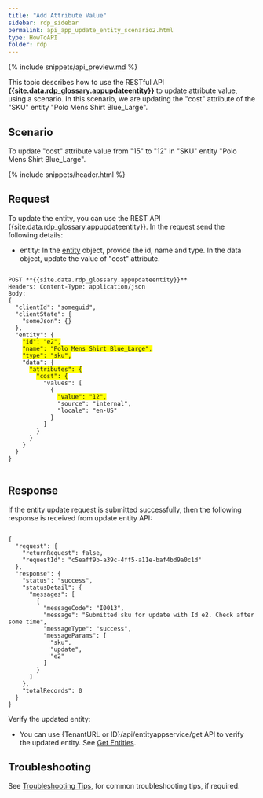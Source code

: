 ```yaml
---
title: "Add Attribute Value"
sidebar: rdp_sidebar
permalink: api_app_update_entity_scenario2.html
type: HowToAPI
folder: rdp
---
```


{% include snippets/api_preview.md %}

This topic describes how to use the RESTful API **{{site.data.rdp_glossary.appupdateentity}}** to update attribute value, using a scenario. In this scenario, we are updating the "cost" attribute of the "SKU" entity "Polo Mens Shirt Blue_Large".

## Scenario

To update "cost" attribute value from "15" to "12" in "SKU" entity "Polo Mens Shirt Blue_Large".

{% include snippets/header.html %}

## Request

To update the entity, you can use the REST API {{site.data.rdp_glossary.appupdateentity}}. In the request send the following details:

* entity: In the [entity](api_entity_object_structure.html) object, provide the id, name and type. In the data object, update the value of "cost" attribute.

<pre>
<code>
POST **{{site.data.rdp_glossary.appupdateentity}}**
Headers: Content-Type: application/json
Body:
{
  "clientId": "someguid",
  "clientState": {
    "someJson": {}
  },
  "entity": {
    <span style="background-color: #FFFF00">"id": "e2",</span>
    <span style="background-color: #FFFF00">"name": "Polo Mens Shirt Blue_Large",</span>
    <span style="background-color: #FFFF00">"type": "sku",</span>
    "data": {
      <span style="background-color: #FFFF00">"attributes": {</span>
        <span style="background-color: #FFFF00">"cost": {</span>
          "values": [
            {
              <span style="background-color: #FFFF00">"value": "12",</span>
              "source": "internal",
              "locale": "en-US"
            }
          ]
        }
      }
    }
  }
}
</code>
</pre> 

## Response

If the entity update request is submitted successfully, then the following response is received from update entity API:

<pre><code>
{
  "request": {
    "returnRequest": false,
    "requestId": "c5eaff9b-a39c-4ff5-a11e-baf4bd9a0c1d"
  },
  "response": {
    "status": "success",
    "statusDetail": {
      "messages": [
        {
          "messageCode": "I0013",
          "message": "Submitted sku for update with Id e2. Check after some time",
          "messageType": "success",
          "messageParams": [
            "sku",
            "update",
            "e2"
          ]
        }
      ]
    },
    "totalRecords": 0
  }
}
</code></pre> 

Verify the updated entity:<br>
* You can use {TenantURL or ID}/api/entityappservice/get API to verify the updated entity. See [Get Entities](api_app_get_entity.html).

## Troubleshooting

See [Troubleshooting Tips](api_troubleshooting_tips.html), for common troubleshooting tips, if required.